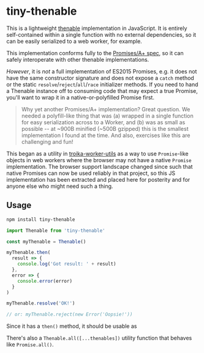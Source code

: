 # tiny-thenable

This is a lightweight [thenable](https://promisesaplus.com/#point-7) implementation in JavaScript. It is entirely self-contained within a single function with no external dependencies, so it can be easily serialized to a web worker, for example. 

This implementation conforms fully to the [Promises/A+ spec](https://github.com/promises-aplus/promises-spec), so it can safely interoperate with other thenable implementations. 

*However*, it is _not_ a full implementation of ES2015 Promises, e.g. it does not have the same constructor signature and does not expose a `catch` method or the static `resolve`/`reject`/`all`/`race` initializer methods. If you need to hand a Thenable instance off to consuming code that may expect a true Promise, you'll want to wrap it in a native-or-polyfilled Promise first.

> Why yet another Promises/A+ implementation? Great question. We needed a polyfill-like thing that was (a) wrapped in a single function for easy serialization across to a Worker, and (b) was as small as possible -- at ~900B minified (~500B gzipped) this is the smallest implementation I found at the time. And also, exercises like this are challenging and fun!

This began as a utility in [troika-worker-utils](https://github.com/protectwise/troika/tree/main/packages/troika-worker-utils) as a way to use `Promise`-like objects in web workers where the browser may not have a native `Promise` implementation. The browser support landscape changed since such that native Promises can now be used reliably in that project, so this JS implementation has been extracted and placed here for posterity and for anyone else who might need such a thing.

## Usage

```sh
npm install tiny-thenable
```

```js
import Thenable from 'tiny-thenable'

const myThenable = Thenable()

myThenable.then(
  result => {
    console.log('Got result: ' + result)
  },
  error => {
    console.error(error)
  }
)

myThenable.resolve('OK!')

// or: myThenable.reject(new Error('Oopsie!'))

```

Since it has a `then()` method, it should be usable as 

There's also a `Thenable.all([...thenables])` utility function that behaves like `Promise.all()`.
